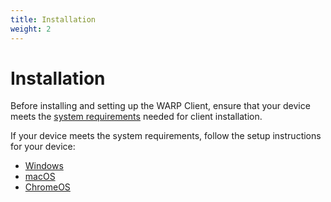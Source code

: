```yaml
---
title: Installation
weight: 2
---
```


# Installation

Before installing and setting up the WARP Client, ensure that your device meets the [system requirements](/warp-client/get-started/requirements/) needed for client installation.

If your device meets the system requirements, follow the setup instructions for your device:

*   [Windows](/browser-isolation/installation/windows/)
*   [macOS](/browser-isolation/installation/macos/)
*   [ChromeOS](/browser-isolation/installation/chromeos/)
